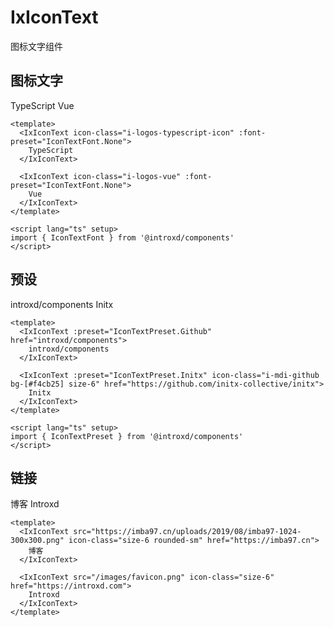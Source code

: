 # IxIconText

图标文字组件

## 图标文字

<div my-8>
  <IxIconText icon-class="i-logos-typescript-icon" :font-preset="IconTextFont.None">
    TypeScript
  </IxIconText>

  <IxIconText icon-class="i-logos-vue" :font-preset="IconTextFont.None">
    Vue
  </IxIconText>
</div>

```vue
<template>
  <IxIconText icon-class="i-logos-typescript-icon" :font-preset="IconTextFont.None">
    TypeScript
  </IxIconText>

  <IxIconText icon-class="i-logos-vue" :font-preset="IconTextFont.None">
    Vue
  </IxIconText>
</template>

<script lang="ts" setup>
import { IconTextFont } from '@introxd/components'
</script>
```

## 预设

<div my-8 flex items-center>
  <IxIconText :preset="IconTextPreset.Github" href="introxd/components">
    introxd/components
  </IxIconText>

  <IxIconText :preset="IconTextPreset.Initx" icon-class="i-mdi-github bg-[#f4cb25] size-6" href="https://github.com/initx-collective/initx">
    Initx
  </IxIconText>
</div>

```vue
<template>
  <IxIconText :preset="IconTextPreset.Github" href="introxd/components">
    introxd/components
  </IxIconText>

  <IxIconText :preset="IconTextPreset.Initx" icon-class="i-mdi-github bg-[#f4cb25] size-6" href="https://github.com/initx-collective/initx">
    Initx
  </IxIconText>
</template>

<script lang="ts" setup>
import { IconTextPreset } from '@introxd/components'
</script>
```

## 链接

<div my-8>
  <IxIconText src="https://imba97.cn/uploads/2019/08/imba97-1024-300x300.png" icon-class="size-6 rounded-sm" href="https://imba97.cn">
    博客
  </IxIconText>

  <IxIconText src="/images/favicon.png" icon-class="size-6 rounded-sm" href="https://introxd.com">
    Introxd
  </IxIconText>
</div>

```vue
<template>
  <IxIconText src="https://imba97.cn/uploads/2019/08/imba97-1024-300x300.png" icon-class="size-6 rounded-sm" href="https://imba97.cn">
    博客
  </IxIconText>

  <IxIconText src="/images/favicon.png" icon-class="size-6" href="https://introxd.com">
    Introxd
  </IxIconText>
</template>
```

<script setup>
import { IconTextFont, IconTextPreset } from '@introxd/components'
</script>
